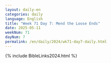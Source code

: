 ```yaml
---
layout: daily-en
categories: daily
language: English
title: "Week 71 Day 7: Mend the Loose Ends"
date: 2025-05-11
weekNum: 71
dayNum: 7
permalink: /en/daily/2024/wk71-day7-daily.html
---
```



{% include BibleLinks2024.html %}

